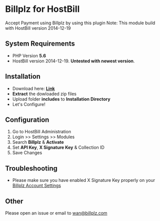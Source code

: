 # Billplz for HostBill

Accept Payment using Billplz by using this plugin
Note: This module build with HostBill version 2014-12-19
## System Requirements
* PHP Version **5.6**
* HostBill version 2014-12-19. **Untested with newest version**.

## Installation

* Download here: [**Link**](https://github.com/wzul/Billplz-for-HostBill/archive/master.zip)
* **Extract** the dowloaded zip files
* Upload folder **includes** to **Installation Directory**
* Let's Configure!

## Configuration

1. Go to HostBill Administration
2. Login >> Settings >> Modules
3. Search **Billplz** & **Activate**
4. Set **API Key**, **X Signature Key** & Collection ID
4. Save Changes

## Troubleshooting

* Please make sure you have enabled X Signature Key properly on your [Billplz Account Settings](https://www.billplz.com/enterprise/setting)

## Other

Please open an issue or email to wan@billplz.com
